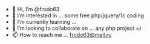 - 👋 Hi, I’m @frodo63
- 👀 I’m interested in ... some free php/jquery/1c coding
- 🌱 I’m currently learning ... 
- 💞️ I’m looking to collaborate on ... any php project =)
- 📫 How to reach me ... frodo63@mail.ru

<!---
frodo63/frodo63 is a ✨ special ✨ repository because its `README.md` (this file) appears on your GitHub profile.
You can click the Preview link to take a look at your changes.
--->
